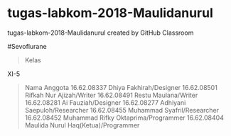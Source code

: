 # tugas-labkom-2018-Maulidanurul
tugas-labkom-2018-Maulidanurul created by GitHub Classroom

#Sevoflurane

>Kelas

XI-5

>Nama Anggota
16.62.08337 Dhiya Fakhirah/Designer
16.62.08501 Rifkah Nur Ajizah/Writer
16.62.08491 Restu Maulana/Writer
16.62.08281 Ai Fauziah/Designer
16.62.08277 Adhiyani Saepuloh/Researcher
16.62.08455 Muhammad Syafril/Researcher
16.62.08452 Muhammad Rifky Oktaprima/Programmer
16.62.08404 Maulida Nurul Haq(Ketua)/Programmer

